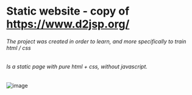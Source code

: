 # Static website - copy of https://www.d2jsp.org/
###### The project was created in order to learn, and more specifically to train html / css
###### Is a static page with pure html + css, without javascript.
![image](https://user-images.githubusercontent.com/33133742/175778365-dd6a1d45-ea3e-4880-9e4c-c0a703ef0d2a.png)
